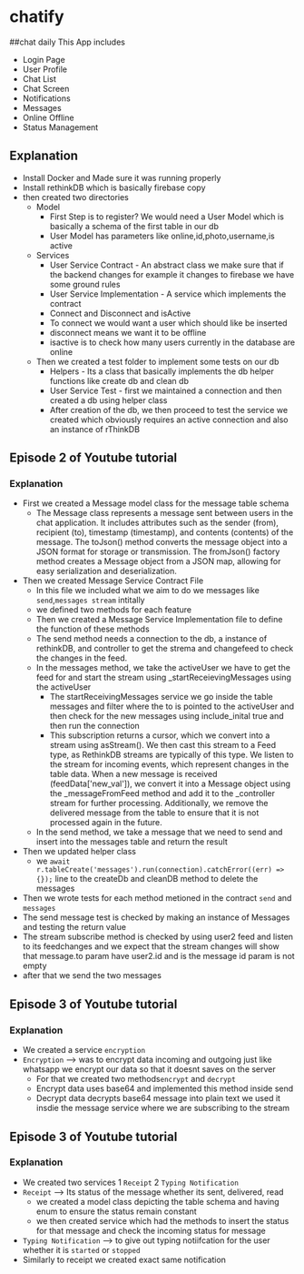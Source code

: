 # chatify
##chat daily
This App includes
- Login Page
- User Profile
- Chat List
- Chat Screen
- Notifications
- Messages
- Online Offline
- Status Management
## Explanation
- Install Docker and Made sure it was running properly
- Install rethinkDB which is basically firebase copy
- then created two directories
  - Model
    - First Step is to register? We would need a User Model which is basically a schema of the first table in our db
    - User Model has parameters like online,id,photo,username,is active
  - Services
    - User Service Contract - An abstract class we make sure that if the backend changes for example it changes to firebase we have some ground rules
    - User Service Implementation - A service which implements the contract
    - Connect and Disconnect and isActive
    - To connect we would want a user which should like be inserted 
    - disconnect means we want it to be offline
    - isactive is to check how many users currently in the database are online
  - Then we created a test folder to implement some tests on our db
    - Helpers -  Its a class that basically implements the db helper functions like create db and clean db
    - User Service Test - first we maintained a connection and then created a db  using helper class
    - After creation of the db, we then proceed to test the service we created which obviously requires an active connection and also an instance of rThinkDB
## Episode 2 of Youtube tutorial
### Explanation
- First we created a Message model class for the message table schema
  - The Message class represents a message sent between users in the chat application. It includes attributes such as the sender (from), recipient (to), timestamp (timestamp), and contents (contents) of the message. The toJson() method converts the message object into a JSON format for storage or transmission. The fromJson() factory method creates a Message object from a JSON map, allowing for easy serialization and deserialization.
- Then we created Message Service Contract File
  - In this file we included what we aim to do we messages like ``send``,``messages stream`` intitally 
  - we defined two methods for each feature
  - Then we created a Message Service Implementation file to define the function of these methods
  - The send method needs a connection to the db, a instance of rethinkDB, and controller to get the strema and changefeed to check the changes in the feed.
  - In the messages method, we take the activeUser we have to get the feed for and start the stream using _startReceievingMessages using the activeUser
    - The startReceivingMessages service we go inside the table messages and filter where the to is pointed to the activeUser and then check for the new messages using include_inital true and then run the connection
    -  This subscription returns a cursor, which we convert into a stream using asStream(). We then cast this stream to a Feed type, as RethinkDB streams are typically of this type. We listen to the stream for incoming events, which represent changes in the table data. When a new message is received (feedData['new_val']), we convert it into a Message object using the _messageFromFeed method and add it to the _controller stream for further processing. Additionally, we remove the delivered message from the table to ensure that it is not processed again in the future.
  - In the send method, we take a message that we need to send and insert into the messages table and return the result
- Then we updated helper class
  - we `await r.tableCreate('messages').run(connection).catchError((err) => {});` line to the createDb and cleanDB method to delete the messages
- Then we wrote tests for each method metioned in the contract `send` and `messages`
- The send message test is checked by making an instance of Messages and testing the return value
- The stream subscribe method is checked by using user2 feed and listen to its feedchanges and we expect that the stream changes will show that message.to param have user2.id and is the message id param is not empty 
- after that we send the two messages

## Episode 3 of Youtube tutorial
### Explanation
- We created a service `encryption`
- `Encryption` --> was to encrypt data incoming and outgoing just like whatsapp we encrypt our data so that it doesnt saves on the server
  - For that we created two methods`encrypt` and `decrypt`
  - Encrypt data uses base64 and implemented this method inside send 
  - Decrypt data decrypts base64 message into plain text we used it insdie the message service where we are subscribing to the stream
## Episode 3 of Youtube tutorial
### Explanation
- We created two services 1 `Receipt` 2  `Typing Notification` 
- `Receipt` --> Its status of the message whether its  sent, delivered, read 
  - we created a model class depicting the table schema and having enum to ensure the status remain constant 
  - we then created service which had the methods to insert the status for that message and check the incoming status for message
-  `Typing Notification`  --> to give out typing notiifcation for the user whether it is `started` or `stopped`
  - Similarly to receipt we created exact same notification
